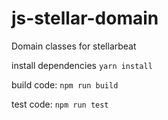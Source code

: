 # js-stellar-domain

Domain classes for stellarbeat

install dependencies
`yarn install`

build code:
`npm run build`

test code:
`npm run test`